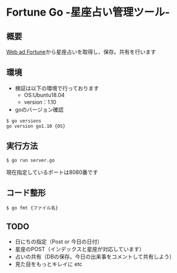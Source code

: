 # Fortune Go -星座占い管理ツール-

## 概要
[Web ad Fortune](http://jugemkey.jp/api/waf/api_free.php)から星座占いを取得し、保存。共有を行います

## 環境
- 検証は以下の環境で行っております
  - OS:Ubuntu18.04
  - version：1.10
- goのバージョン確認
```
$ go versions
go version go1.10 {OS}
```

## 実行方法
```
$ go run server.go
```
現在指定しているポートは8080番です

## コード整形
```
$ go fmt {ファイル名}
```

## TODO
- 日にちの指定（Post or 今日の日付）
- 星座のPOST（インデックスと星座が対応しています）
- 占いの共有（DBの保存。今日の出来事をコメントして共有しよう）
- 見た目をもっとキレイに
etc
